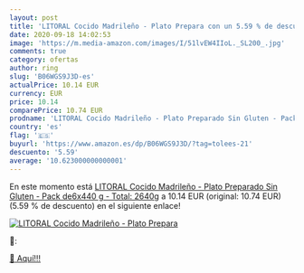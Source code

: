 ```yaml
---
layout: post
title: 'LITORAL Cocido Madrileño - Plato Prepara con un 5.59 % de descuento'
date: 2020-09-18 14:02:53
image: 'https://m.media-amazon.com/images/I/51lvEW4IIoL._SL200_.jpg'
comments: true
category: ofertas
author: ring
slug: 'B06WGS9J3D-es'
actualPrice: 10.14 EUR
currency: EUR
price: 10.14
comparePrice: 10.74 EUR
prodname: 'LITORAL Cocido Madrileño - Plato Preparado Sin Gluten - Pack de6x440 g - Total: 2640g'
country: 'es'
flag: '🇪🇸'
buyurl: 'https://www.amazon.es/dp/B06WGS9J3D/?tag=tolees-21'
descuento: '5.59'
average: '10.623000000000001'
---
```


En este momento está [LITORAL Cocido Madrileño - Plato Preparado Sin Gluten - Pack de6x440 g - Total: 2640g](https://www.amazon.es/dp/B06WGS9J3D/?tag=tolees-21) a 10.14 EUR (original: 10.74 EUR) (5.59 %  de descuento) en el siguiente enlace!

[![LITORAL Cocido Madrileño - Plato Prepara](https://m.media-amazon.com/images/I/51lvEW4IIoL._SL200_.jpg)](https://www.amazon.es/dp/B06WGS9J3D/?tag=tolees-21)

🔎:


[🛒 Aquí!!!](https://www.amazon.es/dp/B06WGS9J3D/?tag=tolees-21)
